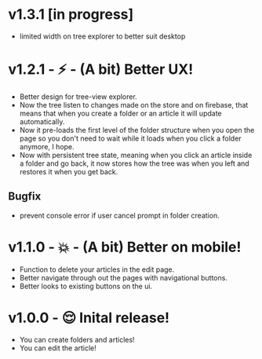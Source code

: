 # v1.3.1 [in progress]

- limited width on tree explorer to better suit desktop


# v1.2.1 - ⚡ - (A bit) Better UX!

- Better design for tree-view explorer.
- Now the tree listen to changes made on the store and on firebase, that means that when
  you create a folder or an article it will update automatically.
- Now it pre-loads the first level of the folder structure when you open the page so you don't
  need to wait while it loads when you click a folder anymore, I hope.
- Now with persistent tree state, meaning when you click an article inside a folder and go back,
  it now stores how the tree was when you left and restores it when you get back.

## Bugfix
- prevent console error if user cancel prompt in folder creation.


# v1.1.0 - 💥 - (A bit) Better on mobile!

- Function to delete your articles in the edit page.
- Better navigate through out the pages with navigational buttons.
- Better looks to existing buttons on the ui.


# v1.0.0 - 😌 Inital release!

- You can create folders and articles!
- You can edit the article!
